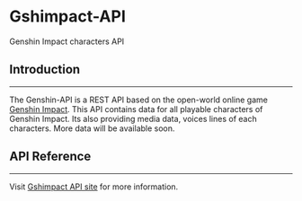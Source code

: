 # Gshimpact-API

Genshin Impact characters API

## **Introduction**

---

The Genshin-API is a REST API based on the open-world online game [Genshin Impact](https://genshin.hoyoverse.com/en/). This API contains data for all playable characters of Genshin Impact. Its also providing media data, voices lines of each characters. More data will be available soon.

## **API Reference**

---

Visit [Gshimpact API site](https://gshimpact.vercel.app/) for more information.
